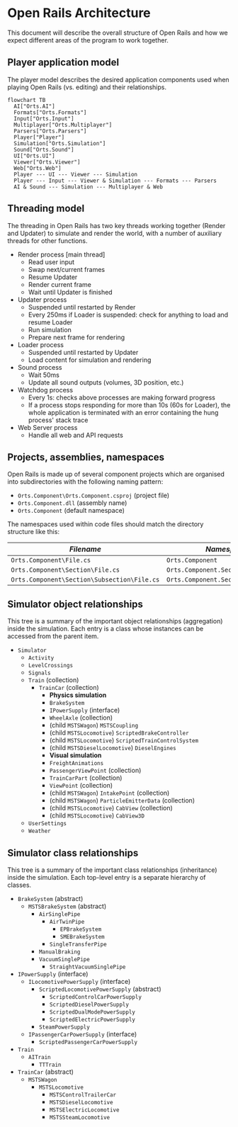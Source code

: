 # Open Rails Architecture

This document will describe the overall structure of Open Rails and how we expect different areas of the program to work together.

## Player application model

The player model describes the desired application components used when playing Open Rails (vs. editing) and their relationships.

```mermaid
flowchart TB
  AI["Orts.AI"]
  Formats["Orts.Formats"]
  Input["Orts.Input"]
  Multiplayer["Orts.Multiplayer"]
  Parsers["Orts.Parsers"]
  Player["Player"]
  Simulation["Orts.Simulation"]
  Sound["Orts.Sound"]
  UI["Orts.UI"]
  Viewer["Orts.Viewer"]
  Web["Orts.Web"]
  Player --- UI --- Viewer --- Simulation
  Player --- Input --- Viewer & Simulation --- Formats --- Parsers
  AI & Sound --- Simulation --- Multiplayer & Web
```

## Threading model

The threading in Open Rails has two key threads working together (Render and Updater) to simulate and render the world, with a number of auxiliary threads for other functions.

- Render process [main thread]
  - Read user input
  - Swap next/current frames
  - Resume Updater
  - Render current frame
  - Wait until Updater is finished
- Updater process
  - Suspended until restarted by Render
  - Every 250ms if Loader is suspended: check for anything to load and resume Loader
  - Run simulation
  - Prepare next frame for rendering
- Loader process
  - Suspended until restarted by Updater
  - Load content for simulation and rendering
- Sound process
  - Wait 50ms
  - Update all sound outputs (volumes, 3D position, etc.)
- Watchdog process
  - Every 1s: checks above processes are making forward progress
  - If a process stops responding for more than 10s (60s for Loader), the whole application is terminated with an error containing the hung process' stack trace
- Web Server process
  - Handle all web and API requests

## Projects, assemblies, namespaces

Open Rails is made up of several component projects which are organised into subdirectories with the following naming pattern:

- `Orts.Component\Orts.Component.csproj` (project file)
- `Orts.Component.dll` (assembly name)
- `Orts.Component` (default namespace)

The namespaces used within code files should match the directory structure like this:

| *Filename* | *Namespace*
|---|---|
| `Orts.Component\File.cs` | `Orts.Component` |
| `Orts.Component\Section\File.cs` | `Orts.Component.Section` |
| `Orts.Component\Section\Subsection\File.cs` | `Orts.Component.Section.Subsection` |

## Simulator object relationships

This tree is a summary of the important object relationships (aggregation) inside the simulation. Each entry is a class whose instances can be accessed from the parent item.

- `Simulator`
  - `Activity`
  - `LevelCrossings`
  - `Signals`
  - `Train` (collection)
    - `TrainCar` (collection)
      - **Physics simulation**
      - `BrakeSystem`
      - `IPowerSupply` (interface)
      - `WheelAxle` (collection)
      - (child `MSTSWagon`) `MSTSCoupling`
      - (child `MSTSLocomotive`) `ScriptedBrakeController`
      - (child `MSTSLocomotive`) `ScriptedTrainControlSystem`
      - (child `MSTSDieselLocomotive`) `DieselEngines`
      - **Visual simulation**
      - `FreightAnimations`
      - `PassengerViewPoint` (collection)
      - `TrainCarPart` (collection)
      - `ViewPoint` (collection)
      - (child `MSTSWagon`) `IntakePoint` (collection)
      - (child `MSTSWagon`) `ParticleEmitterData` (collection)
      - (child `MSTSLocomotive`) `CabView` (collection)
      - (child `MSTSLocomotive`) `CabView3D`
  - `UserSettings`
  - `Weather`

## Simulator class relationships

This tree is a summary of the important class relationships (inheritance) inside the simulation. Each top-level entry is a separate hierarchy of classes.

- `BrakeSystem` (abstract)
  - `MSTSBrakeSystem` (abstract)
    - `AirSinglePipe`
      - `AirTwinPipe`
        - `EPBrakeSystem`
        - `SMEBrakeSystem`
      - `SingleTransferPipe`
    - `ManualBraking`
    - `VacuumSinglePipe`
      - `StraightVacuumSinglePipe`
- `IPowerSupply` (interface)
  - `ILocomotivePowerSupply` (interface)
    - `ScriptedLocomotivePowerSupply` (abstract)
      - `ScriptedControlCarPowerSupply`
      - `ScriptedDieselPowerSupply`
      - `ScriptedDualModePowerSupply`
      - `ScriptedElectricPowerSupply`
    - `SteamPowerSupply`
  - `IPassengerCarPowerSupply` (interface)
    - `ScriptedPassengerCarPowerSupply`
- `Train`
  - `AITrain`
    - `TTTrain`
- `TrainCar` (abstract)
  - `MSTSWagon`
    - `MSTSLocomotive`
      - `MSTSControlTrailerCar`
      - `MSTSDieselLocomotive`
      - `MSTSElectricLocomotive`
      - `MSTSSteamLocomotive`
